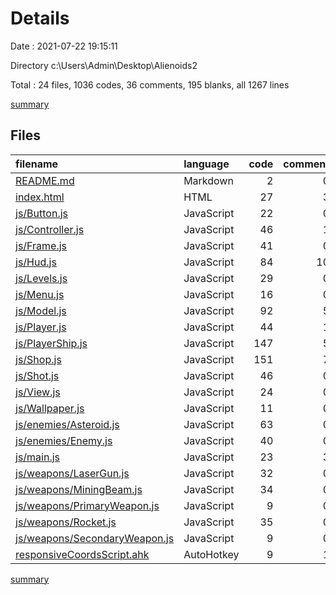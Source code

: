 # Details

Date : 2021-07-22 19:15:11

Directory c:\Users\Admin\Desktop\Alienoids2

Total : 24 files,  1036 codes, 36 comments, 195 blanks, all 1267 lines

[summary](results.md)

## Files
| filename | language | code | comment | blank | total |
| :--- | :--- | ---: | ---: | ---: | ---: |
| [README.md](/README.md) | Markdown | 2 | 0 | 1 | 3 |
| [index.html](/index.html) | HTML | 27 | 3 | 2 | 32 |
| [js/Button.js](/js/Button.js) | JavaScript | 22 | 0 | 3 | 25 |
| [js/Controller.js](/js/Controller.js) | JavaScript | 46 | 1 | 11 | 58 |
| [js/Frame.js](/js/Frame.js) | JavaScript | 41 | 0 | 4 | 45 |
| [js/Hud.js](/js/Hud.js) | JavaScript | 84 | 10 | 24 | 118 |
| [js/Levels.js](/js/Levels.js) | JavaScript | 29 | 0 | 10 | 39 |
| [js/Menu.js](/js/Menu.js) | JavaScript | 16 | 0 | 3 | 19 |
| [js/Model.js](/js/Model.js) | JavaScript | 92 | 5 | 21 | 118 |
| [js/Player.js](/js/Player.js) | JavaScript | 44 | 1 | 10 | 55 |
| [js/PlayerShip.js](/js/PlayerShip.js) | JavaScript | 147 | 5 | 28 | 180 |
| [js/Shop.js](/js/Shop.js) | JavaScript | 151 | 7 | 19 | 177 |
| [js/Shot.js](/js/Shot.js) | JavaScript | 46 | 0 | 6 | 52 |
| [js/View.js](/js/View.js) | JavaScript | 24 | 0 | 9 | 33 |
| [js/Wallpaper.js](/js/Wallpaper.js) | JavaScript | 11 | 0 | 3 | 14 |
| [js/enemies/Asteroid.js](/js/enemies/Asteroid.js) | JavaScript | 63 | 0 | 9 | 72 |
| [js/enemies/Enemy.js](/js/enemies/Enemy.js) | JavaScript | 40 | 0 | 4 | 44 |
| [js/main.js](/js/main.js) | JavaScript | 23 | 3 | 5 | 31 |
| [js/weapons/LaserGun.js](/js/weapons/LaserGun.js) | JavaScript | 32 | 0 | 6 | 38 |
| [js/weapons/MiningBeam.js](/js/weapons/MiningBeam.js) | JavaScript | 34 | 0 | 6 | 40 |
| [js/weapons/PrimaryWeapon.js](/js/weapons/PrimaryWeapon.js) | JavaScript | 9 | 0 | 1 | 10 |
| [js/weapons/Rocket.js](/js/weapons/Rocket.js) | JavaScript | 35 | 0 | 7 | 42 |
| [js/weapons/SecondaryWeapon.js](/js/weapons/SecondaryWeapon.js) | JavaScript | 9 | 0 | 1 | 10 |
| [responsiveCoordsScript.ahk](/responsiveCoordsScript.ahk) | AutoHotkey | 9 | 1 | 2 | 12 |

[summary](results.md)